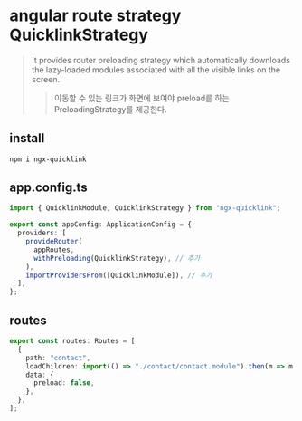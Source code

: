 # angular route strategy QuicklinkStrategy

> It provides router preloading strategy which automatically downloads the lazy-loaded modules associated with all the visible links on the screen.
>
> > 이동할 수 있는 링크가 화면에 보여야 preload를 하는 PreloadingStrategy를 제공한다.

## install

```sh
npm i ngx-quicklink
```

## app.config.ts

```ts
import { QuicklinkModule, QuicklinkStrategy } from "ngx-quicklink";

export const appConfig: ApplicationConfig = {
  providers: [
    provideRouter(
      appRoutes,
      withPreloading(QuicklinkStrategy), // 추가
    ),
    importProvidersFrom([QuicklinkModule]), // 추가
  ],
};
```

## routes

```ts
export const routes: Routes = [
  {
    path: "contact",
    loadChildren: import(() => "./contact/contact.module").then(m => m.ContactModule),
    data: {
      preload: false,
    },
  },
];
```
